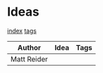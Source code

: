 # Ideas

[index](index.md) [tags](tags.md)

| Author | Idea | Tags |
|---|---|---|
| Matt Reider | [](ideas/some-things.md) |  |